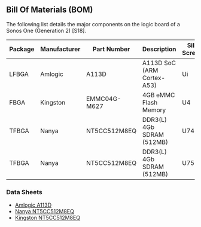 ## Bill Of Materials (BOM)

The following list details the major components on the logic board of a Sonos
One (Generation 2) [S18].

|Package|Manufacturer|Part Number|Description|Silk Screen|
|-|-|-|-|-|
|LFBGA|Amlogic|A113D|A113D SoC (ARM Cortex-A53)|Ui|
|FBGA|Kingston|EMMC04G-M627|4GB eMMC Flash Memory|U4|
|TFBGA|Nanya|NT5CC512M8EQ|DDR3(L) 4Gb SDRAM (512MB)|U74|
|TFBGA|Nanya|NT5CC512M8EQ|DDR3(L) 4Gb SDRAM (512MB)|U75|

### Data Sheets

* [Amlogic A113D](https:///)
* [Nanya NT5CC512M8EQ](https://www.nanya.com/Files/667?Filename=4Gb_DDR3_E_Die_component_Datasheet.PDF&ProductId=4,245)
* [Kingston NT5CC512M8EQ](https:///)
